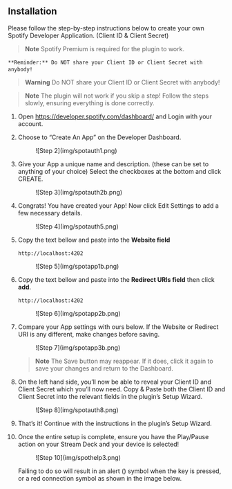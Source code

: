 ## Installation
Please follow the step-by-step instructions below to create your own Spotify Developer Application. (Client ID & Client Secret)

> **Note**
> Spotify Premium is required for the plugin to work.

    **Reminder:** Do NOT share your Client ID or Client Secret with anybody!
> **Warning**
> Do NOT share your Client ID or Client Secret with anybody!

> **Note**
> The plugin will not work if you skip a step! Follow the steps slowly, ensuring everything is done correctly.

1. Open https://developer.spotify.com/dashboard/ and Login with your account.
2. Choose to “Create An App” on the Developer Dashboard.
    <figure markdown>
    ![Step 2](img/spotauth1.png)
    </figure>
3. Give your App a unique name and description. (these can be set to anything of your choice)
    Select the checkboxes at the bottom and click CREATE.
    <figure markdown>
    ![Step 3](img/spotauth2b.png)
    </figure>
4. Congrats! You have created your App! Now click Edit Settings to add a few necessary details.
    <figure markdown>
    ![Step 4](img/spotauth5.png)
    </figure>
5. Copy the text bellow and paste into the **Website field**
    ```
    http://localhost:4202
    ```
    <figure markdown>
    ![Step 5](img/spotapp1b.png)
    </figure>
6. Copy the text bellow and paste into the **Redirect URIs field** then click **add**.
    ```
    http://localhost:4202
    ``` 
    <figure markdown>
    ![Step 6](img/spotapp2b.png)
    </figure>
7. Compare your App settings with ours below. If the Website or Redirect URI is any different, make changes before saving.
    <figure markdown>
    ![Step 7](img/spotapp3b.png)
    </figure>

    > **Note**
    > The Save button may reappear. If it does, click it again to save your changes and return to the Dashboard.

8. On the left hand side, you’ll now be able to reveal your Client ID and Client Secret which you’ll now need.
    Copy & Paste both the Client ID and Client Secret into the relevant fields in the plugin’s Setup Wizard.
    <figure markdown>
    ![Step 8](img/spotauth8.png)
    </figure>

9. That’s it! Continue with the instructions in the plugin’s Setup Wizard.
10. Once the entire setup is complete, ensure you have the Play/Pause action on your Stream Deck and your device is selected!
    <figure markdown>
    ![Step 10](img/spothelp3.png)
    </figure>

    Failing to do so will result in an alert () symbol when the key is pressed, or a red connection symbol as shown in the image below.